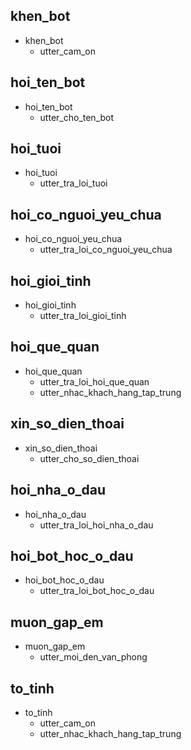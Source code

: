 ## khen_bot
* khen_bot
  - utter_cam_on

## hoi_ten_bot
* hoi_ten_bot
  - utter_cho_ten_bot

## hoi_tuoi
* hoi_tuoi
  - utter_tra_loi_tuoi

## hoi_co_nguoi_yeu_chua
* hoi_co_nguoi_yeu_chua
  - utter_tra_loi_co_nguoi_yeu_chua

## hoi_gioi_tinh
* hoi_gioi_tinh
  - utter_tra_loi_gioi_tinh

## hoi_que_quan
* hoi_que_quan
  - utter_tra_loi_hoi_que_quan
  - utter_nhac_khach_hang_tap_trung

## xin_so_dien_thoai
* xin_so_dien_thoai
  - utter_cho_so_dien_thoai

## hoi_nha_o_dau
* hoi_nha_o_dau
  - utter_tra_loi_hoi_nha_o_dau

## hoi_bot_hoc_o_dau
* hoi_bot_hoc_o_dau
  - utter_tra_loi_bot_hoc_o_dau

## muon_gap_em
* muon_gap_em
  - utter_moi_den_van_phong

## to_tinh
* to_tinh
  - utter_cam_on
  - utter_nhac_khach_hang_tap_trung